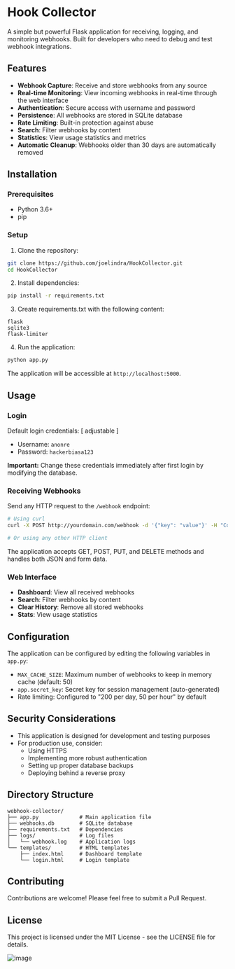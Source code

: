 # Hook Collector

A simple but powerful Flask application for receiving, logging, and monitoring webhooks. Built for developers who need to debug and test webhook integrations.

## Features

- **Webhook Capture**: Receive and store webhooks from any source
- **Real-time Monitoring**: View incoming webhooks in real-time through the web interface
- **Authentication**: Secure access with username and password
- **Persistence**: All webhooks are stored in SQLite database
- **Rate Limiting**: Built-in protection against abuse
- **Search**: Filter webhooks by content
- **Statistics**: View usage statistics and metrics
- **Automatic Cleanup**: Webhooks older than 30 days are automatically removed

## Installation

### Prerequisites

- Python 3.6+
- pip

### Setup

1. Clone the repository:
```bash
git clone https://github.com/joelindra/HookCollector.git
cd HookCollector
```

2. Install dependencies:
```bash
pip install -r requirements.txt
```

3. Create requirements.txt with the following content:
```
flask
sqlite3
flask-limiter
```

4. Run the application:
```bash
python app.py
```

The application will be accessible at `http://localhost:5000`.

## Usage

### Login

Default login credentials: [ adjustable ]
- Username: `anonre`
- Password: `hackerbiasa123`

**Important:** Change these credentials immediately after first login by modifying the database.

### Receiving Webhooks

Send any HTTP request to the `/webhook` endpoint:

```bash
# Using curl
curl -X POST http://yourdomain.com/webhook -d '{"key": "value"}' -H "Content-Type: application/json"

# Or using any other HTTP client
```

The application accepts GET, POST, PUT, and DELETE methods and handles both JSON and form data.

### Web Interface

- **Dashboard**: View all received webhooks
- **Search**: Filter webhooks by content
- **Clear History**: Remove all stored webhooks
- **Stats**: View usage statistics

## Configuration

The application can be configured by editing the following variables in `app.py`:

- `MAX_CACHE_SIZE`: Maximum number of webhooks to keep in memory cache (default: 50)
- `app.secret_key`: Secret key for session management (auto-generated)
- Rate limiting: Configured to "200 per day, 50 per hour" by default

## Security Considerations

- This application is designed for development and testing purposes
- For production use, consider:
  - Using HTTPS
  - Implementing more robust authentication
  - Setting up proper database backups
  - Deploying behind a reverse proxy

## Directory Structure

```
webhook-collector/
├── app.py             # Main application file
├── webhooks.db        # SQLite database
├── requirements.txt   # Dependencies
├── logs/              # Log files
│   └── webhook.log    # Application logs
└── templates/         # HTML templates
    ├── index.html     # Dashboard template
    └── login.html     # Login template
```

## Contributing

Contributions are welcome! Please feel free to submit a Pull Request.

## License

This project is licensed under the MIT License - see the LICENSE file for details.

![image](https://github.com/user-attachments/assets/589e2bf3-5f97-48ae-8151-2d3959c2aefb)


